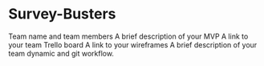 Survey-Busters
==============
Team name and team members
A brief description of your MVP
A link to your team Trello board
A link to your wireframes
A brief description of your team dynamic and git workflow.